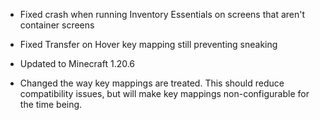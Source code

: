 - Fixed crash when running Inventory Essentials on screens that aren't container screens

- Fixed Transfer on Hover key mapping still preventing sneaking

- Updated to Minecraft 1.20.6
- Changed the way key mappings are treated. This should reduce compatibility issues, but will make key mappings non-configurable for the time being.